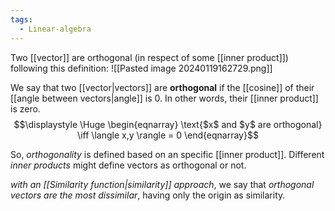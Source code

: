 ```yaml
---
tags:
  - Linear-algebra
---
```

Two [[vector]] are orthogonal (in respect of some [[inner product]]) following this definition:
![[Pasted image 20240119162729.png]]

We say that two [[vector|vectors]] are **orthogonal** if the [[cosine]] of their [[angle between vectors|angle]] is 0. In other words, their [[inner product]] is zero.
$$\displaystyle \Huge \begin{eqnarray} 
\text{$x$ and $y$ are orthogonal} \iff \langle x,y \rangle = 0
\end{eqnarray}$$

So, *orthogonality* is defined based on an specific [[inner product]]. Different *inner products* might define vectors as orthogonal or not.

*with an [[Similarity function|similarity]] approach*, we say that *orthogonal vectors are the most dissimilar*, having only the origin as similarity.